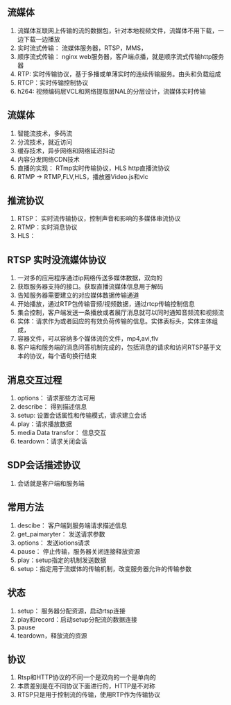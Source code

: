 ## 流媒体
1. 流媒体互联网上传输的流的数据包，针对本地视频文件，流媒体不用下载，一边下载一边播放
2. 实时流式传输： 流媒体服务器，RTSP，MMS，
3. 顺序流式传输： nginx web服务器，客户端点播，就是顺序流式传输http服务器
4. RTP: 实时传输协议，基于多播或单薄实时的连续传输服务。由头和负载组成
5. RTCP：实时传输控制协议
6. h264: 视频编码层VCL和网络提取层NAL的分层设计，流媒体实时传输

## 流媒体
1. 智能流技术，多码流
2. 分流技术，就近访问
3. 缓存技术，异步网络和网络延迟抖动
4. 内容分发网络CDN技术
5. 直播的实现： RTmp实时传输协议，HLS http直播流协议
6. RTMP -> RTMP,FLV,HLS，播放器Video.js和vlc

## 推流协议
1. RTSP： 实时流传输协议，控制声音和影响的多媒体串流协议
2. RTMP：实时消息协议
3. HLS：

## RTSP 实时没流媒体协议
1. 一对多的应用程序通过ip网络传送多媒体数据，双向的
2. 获取服务器支持的接口。获取直播流媒体信息用于解码
3. 告知服务器需要建立的对应媒体数据传输通道
4. 开始播放，通过RTP包传输音频/视频数据，通过rtcp传输控制信息
5. 集合控制，客户端发送一条播放或者展厅消息就可以同时通知音频流和视频流
6. 实体：请求作为或者回应的有效负荷传输的信息。实体表标头，实体主体组成，
7. 容器文件，可以容纳多个媒体流的文件，mp4,avi,flv
8. 客户端和服务端的消息问答机制完成的，包括消息的请求和访问RTSP基于文本的协议，每个语句换行结束

## 消息交互过程
1. options： 请求那些方法可用
2. describe： 得到描述信息
3. setup: 设置会话属性和传输模式，请求建立会话
4. play：请求播放数据
5. media Data transfor： 信息交互
6. teardown：请求关闭会话

## SDP会话描述协议
1. 会话就是客户端和服务端

## 常用方法
1. descibe： 客户端到服务端请求描述信息
2. get_paimaryter： 发送请求参数
3. options： 发送iotions请求
4. pause： 停止传输，服务器关闭连接释放资源
5. play：setup指定的机制发送数据
6. setup：指定用于流媒体的传输机制，改变服务器允许的传输参数

## 状态
1. setup： 服务器分配资源，启动rtsp连接
2. play和record：启动setup分配流的数据连接
3. pause
4. teardown，释放流的资源

## 协议
1. Rtsp和HTTP协议的不同一个是双向的一个是单向的
2. 本质差别是在不同协议下面进行的，HTTP是不对称
3. RTSP只是用于控制流的传输，使用RTP作为传输协议
 
